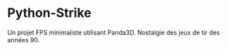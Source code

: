 # Python-Strike
Un projet FPS minimaliste utilisant Panda3D. Nostalgie des jeux de tir des années 90.